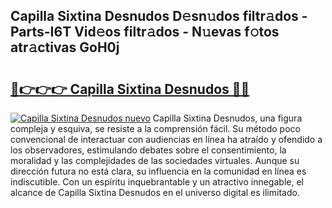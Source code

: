 ## Capilla Sixtina Desnudos D𝚎sn𝚞dos filtr𝚊dos - Parts-I6T Vid𝚎os filtr𝚊dos - N𝚞evas f𝚘tos atr𝚊ctivas GoH0j

# <h2><a href="http://mb32wxn.tromn.icu/?c=Capilla+Sixtina+Desnudos">🔗👉👉👉 Capilla Sixtina Desnudos 🔗🔗</a></h2>

[![Capilla Sixtina Desnudos nuevo](https://i.imgur.com/pEAQMta.gif)](http://mb32wxn.tromn.icu/?c=Capilla+Sixtina+Desnudos)
Capilla Sixtina Desnudos, una figura compleja y esquiva, se resiste a la comprensión fácil. Su método poco convencional de interactuar con audiencias en línea ha atraído y ofendido a los observadores, estimulando debates sobre el consentimiento, la moralidad y las complejidades de las sociedades virtuales. Aunque su dirección futura no está clara, su influencia en la comunidad en línea es indiscutible. Con un espíritu inquebrantable y un atractivo innegable, el alcance de Capilla Sixtina Desnudos en el universo digital es ilimitado.
